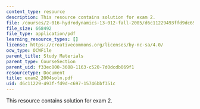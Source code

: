 ```yaml
---
content_type: resource
description: This resource contains solution for exam 2.
file: /courses/2-016-hydrodynamics-13-012-fall-2005/d6c11229493ffd9dc69715746bbf351c_exam2_2004soln.pdf
file_size: 668492
file_type: application/pdf
learning_resource_types: []
license: https://creativecommons.org/licenses/by-nc-sa/4.0/
ocw_type: OCWFile
parent_title: Study Materials
parent_type: CourseSection
parent_uid: f33ec800-3608-1163-c520-7d0dcdb069f1
resourcetype: Document
title: exam2_2004soln.pdf
uid: d6c11229-493f-fd9d-c697-15746bbf351c
---
```

This resource contains solution for exam 2.